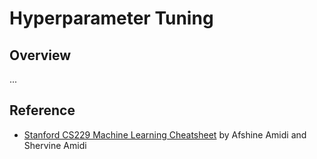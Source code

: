 # Hyperparameter Tuning

## Overview

...

## Reference

- [Stanford CS229 Machine Learning Cheatsheet](https://stanford.edu/~shervine/teaching/cs-229) by Afshine Amidi and Shervine Amidi
